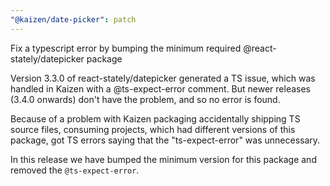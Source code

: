 ```yaml
---
"@kaizen/date-picker": patch
---
```


Fix a typescript error by bumping the minimum required @react-stately/datepicker package

Version 3.3.0 of react-stately/datepicker generated a TS issue, which was handled in Kaizen with a @ts-expect-error comment. But newer releases (3.4.0 onwards) don't have the problem, and so no error is found.

Because of a problem with Kaizen packaging accidentally shipping TS source files, consuming projects, which had different versions of this package, got TS errors saying that the "ts-expect-error" was unnecessary.

In this release we have bumped the minimum version for this package and removed the `@ts-expect-error`.